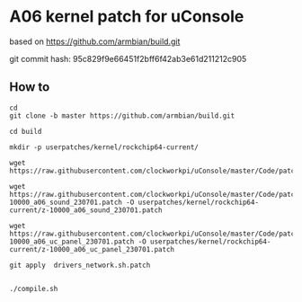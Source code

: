 # A06 kernel patch for uConsole

based on https://github.com/armbian/build.git 

git commit hash: 95c829f9e66451f2bff6f42ab3e61d211212c905

## How to

```
cd
git clone -b master https://github.com/armbian/build.git 

cd build

mkdir -p userpatches/kernel/rockchip64-current/

wget https://raw.githubusercontent.com/clockworkpi/uConsole/master/Code/patch/a06/20230630/drivers_network.sh.patch

wget https://raw.githubusercontent.com/clockworkpi/uConsole/master/Code/patch/a06/20230630/z-10000_a06_sound_230701.patch -O userpatches/kernel/rockchip64-current/z-10000_a06_sound_230701.patch
 
wget https://raw.githubusercontent.com/clockworkpi/uConsole/master/Code/patch/a06/20230630/z-10000_a06_uc_panel_230701.patch -O userpatches/kernel/rockchip64-current/z-10000_a06_uc_panel_230701.patch 

git apply  drivers_network.sh.patch


./compile.sh

```


